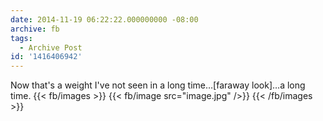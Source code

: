 ```yaml
---
date: 2014-11-19 06:22:22.000000000 -08:00
archive: fb
tags: 
  - Archive Post
id: '1416406942'
---
```


Now that's a weight I've not seen in a long time…[faraway look]…a long time.
{{< fb/images >}}
{{< fb/image src="image.jpg" />}}
{{< /fb/images >}}
